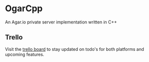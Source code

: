 # OgarCpp
An Agar.io private server implementation written in C++

## Trello
Visit the [trello board](https://trello.com/b/TCgBXNBV) to stay updated on todo's for both platforms and upcoming features.